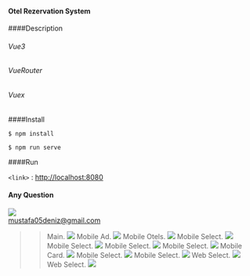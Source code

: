 
####  Otel Rezervation System


####Description
 
<h6>Vue3</h6>
<h6>VueRouter</h6>
<h6>Vuex</h6>

####Install

`$ npm install`

`$ npm run serve`

####Run

`<link>` : <http://localhost:8080>


#### Any Question


<a href="mailto:mustafa05deniz@gmail.com?"><img src="https://img.shields.io/badge/gmail-%23DD0031.svg?&style=for-the-badge&logo=gmail&logoColor=white"/></a><br>
mustafa05deniz@gmail.com
> > Main.
![](screenshot/Screenshot_1.png)
> Mobile Ad.
![](screenshot/Screenshot_2.png)
> > Mobile Otels.
![](screenshot/Screenshot_3.png)
> > Mobile Select.
![](screenshot/Screenshot_4.png)
> > Mobile Select.
![](screenshot/Screenshot_5.png)
> > Mobile Select.
![](screenshot/Screenshot_6.png)
> > Mobile Select.
![](screenshot/Screenshot_7.png)
> > Mobile Card.
![](screenshot/Screenshot_8.png)
> > Mobile Select.
![](screenshot/Screenshot_9.png)
> > Mobile Select.
![](screenshot/Screenshot_10.png)
> > Web Select.
![](screenshot/Screenshot_11.png)
> > Web Select.
![](screenshot/Screenshot_12.png)
